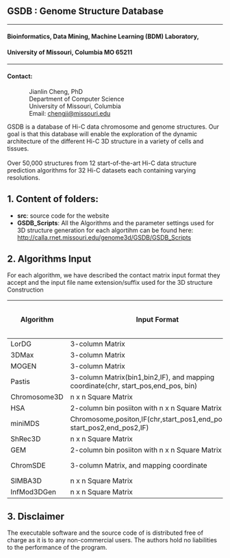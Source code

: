 
## GSDB : Genome Structure Database

----------

#### Bioinformatics, Data Mining, Machine Learning (BDM) Laboratory, 
#### University of Missouri, Columbia MO 65211

----------

#### Contact: <br/>
&nbsp;&nbsp;&nbsp;&nbsp;&nbsp;&nbsp;&nbsp;&nbsp;&nbsp;&nbsp;&nbsp;&nbsp; Jianlin Cheng, PhD <br/>
&nbsp;&nbsp;&nbsp;&nbsp;&nbsp;&nbsp;&nbsp;&nbsp;&nbsp;&nbsp;&nbsp;&nbsp; Department of Computer Science <br/>
&nbsp;&nbsp;&nbsp;&nbsp;&nbsp;&nbsp;&nbsp;&nbsp;&nbsp;&nbsp;&nbsp;&nbsp; University of Missouri, Columbia <br/>
&nbsp;&nbsp;&nbsp;&nbsp;&nbsp;&nbsp;&nbsp;&nbsp;&nbsp;&nbsp;&nbsp;&nbsp; Email: chengji@missouri.edu


GSDB is a database of Hi-C data chromosome and genome structures. Our goal is that this database will enable the exploration of the dynamic architecture of the different Hi-C 3D structure in a variety of cells and tissues.
<br/><br/>
Over 50,000 structures from 12 start-of-the-art Hi-C data structure prediction algorithms for 32 Hi-C datasets each containing varying resolutions.



## 1. Content of folders:
- **src**: source code for the website
- **GSDB_Scripts**: All the Algorithms and the parameter settings used for 3D structure generation for each algortihm can be found here: http://calla.rnet.missouri.edu/genome3d/GSDB/GSDB_Scripts


## 2. Algorithms Input ##

For each algorithm, we have described the contact matrix input format they accept and the input file name extension/suffix used for the 3D structure Construction

| Algorithm|  Input Format	| GSDB Input filename suffix |
| --- | --- |--- |
|LorDG | 3-column Matrix | _list.txt |
|3DMax| 3-column Matrix| _list.txt|
|MOGEN| 3-column Matrix| _list.txt|
|Pastis|3-column Matrix(bin1,bin2,IF), and mapping coordinate(chr, start_pos,end_pos, bin) | .n_contact, .cbins|
|Chromosome3D| n x n Square Matrix| _matrix.txt|
|HSA| 2-column bin posiiton with n x n Square Matrix|_HSA.txt|
|miniMDS|Chromosome,positon,IF(chr,start_pos1,end_pos1,chr, start_pos2,end_pos2,IF)|.bed|
|ShRec3D|n x n Square Matrix| _matrix.txt|
|GEM|2-column bin posiiton with n x n Square Matrix|_HSA.txt|
|ChromSDE|3-column Matrix, and mapping coordinate|.n_contact, .cbins|
|SIMBA3D	|n x n Square Matrix|.npy|
|InfMod3DGen|n x n Square Matrix| _matrix.txt|

## 3. Disclaimer ##

The executable software and the source code of is distributed free of charge as it is to any non-commercial users. The authors hold no liabilities to 
the performance of the program.


